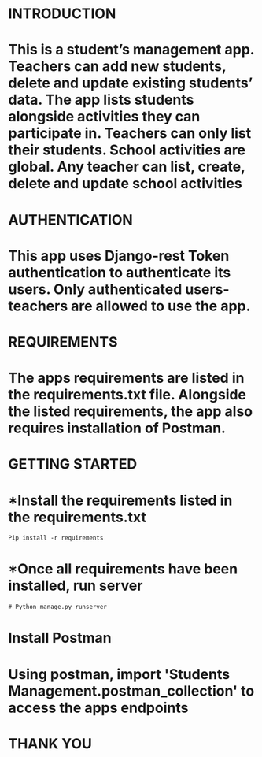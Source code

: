 # INTRODUCTION
# This is a student’s management app. Teachers can add new students, delete and update existing students’ data. The app lists students alongside activities they can participate in. Teachers can only list their students. School activities are global. Any teacher can list, create, delete and update school activities


# AUTHENTICATION
# This app uses Django-rest Token authentication to authenticate its users. Only authenticated users-teachers are allowed to use the app.


# REQUIREMENTS
# The apps requirements are listed in the requirements.txt file. Alongside the listed requirements, the app also requires installation of Postman. 


# GETTING STARTED
# *Install the requirements listed in the requirements.txt
	Pip install -r requirements
# *Once all requirements have been installed, run server
	# Python manage.py runserver
# Install Postman
# Using postman, import 'Students Management.postman_collection' to access the apps endpoints


# THANK YOU
